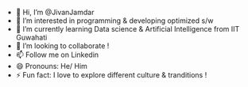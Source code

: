 - 👋 Hi, I’m @JivanJamdar
- 👀 I’m interested in programming & developing optimized s/w 
- 🌱 I’m currently learning Data science & Artificial Intelligence from IIT Guwahati 
- 💞️ I’m looking to collaborate !
- 📫 Follow me on Linkedin 
- 😄 Pronouns: He/ Him
- ⚡ Fun fact: I love to explore different culture & tranditions !

<!---
Jivanjamadar/Jivanjamadar is a ✨ special ✨ repository because its `README.md` (this file) appears on your GitHub profile.
You can click the Preview link to take a look at your changes.
--->
